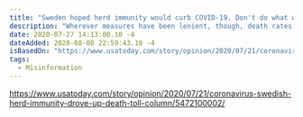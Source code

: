 ```yaml
---
title: "Sweden hoped herd immunity would curb COVID-19. Don't do what we did. It's not working."
description: "Wherever measures have been lenient, though, death rates have peaked."
date: 2020-07-27 14:13:00.10 -4
dateAdded: 2020-08-08 22:59:43.10 -4
isBasedOn: "https://www.usatoday.com/story/opinion/2020/07/21/coronavirus-swedish-herd-immunity-drove-up-death-toll-column/5472100002/"
tags:
  - Misinformation
---
```


https://www.usatoday.com/story/opinion/2020/07/21/coronavirus-swedish-herd-immunity-drove-up-death-toll-column/5472100002/
